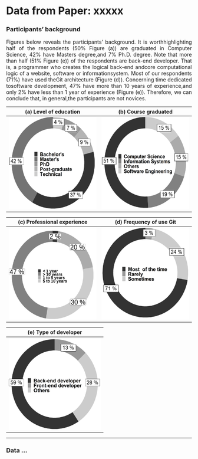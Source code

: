 # Data from Paper: xxxxx 

### Participants’ background

<p align="justify">
Figures below reveals the participants’ background. It is worthhighlighting half of the respondents (50% Figure (a)) are graduated in Computer Science, 42% have Masters degree,and 7% Ph.D. degree. Note that more than half (51% Figure (e)) of the respondents are back-end developer. That is, a programmer who creates the logical back-end andcore computational logic of a website, software or informationsystem. Most of our respondents (71%) have used theGit architecture (Figure (d)). Concerning time dedicated tosoftware development, 47% have more than 10 years of experience,and only 2% have less than 1 year of experience (Figure (e)). Therefore, we can conclude that, in general,the participants are not novices.
</p>




| (a) Level of education  | (b) Course graduated |
| ---          |     ---        |
|  <img src="https://raw.githubusercontent.com/johnatan-si/JSERD2020/master/education.PNG" height="250" width="250">  | <img src="https://raw.githubusercontent.com/johnatan-si/JSERD2020/master/graduated.PNG" height="250" width="250"> |

| (c) Professional experience  | (d) Frequency of use Git  |
| ---          |     ---        |
|  <img src="https://raw.githubusercontent.com/johnatan-si/JSERD2020/master/experiencia.png" height="250" width="250">         |       <img src="https://raw.githubusercontent.com/johnatan-si/JSERD2020/master/git.PNG" height="250" width="250">    |

| (e) Type of developer  | 
| ---          |  
|   <img src="https://raw.githubusercontent.com/johnatan-si/JSERD2020/master/applications.PNG" height="250" width="250"> |   


***
### Data ...
